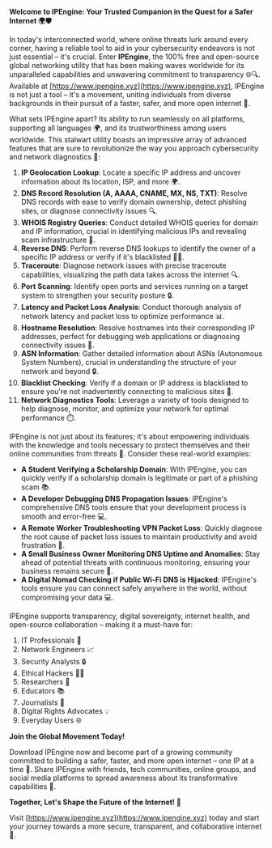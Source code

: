 **Welcome to IPEngine: Your Trusted Companion in the Quest for a Safer Internet 🌍🛡️**

In today's interconnected world, where online threats lurk around every corner, having a reliable tool to aid in your cybersecurity endeavors is not just essential – it's crucial. Enter **IPEngine**, the 100% free and open-source global networking utility that has been making waves worldwide for its unparalleled capabilities and unwavering commitment to transparency 🌐🔍. Available at [https://www.ipengine.xyz](https://www.ipengine.xyz), IPEngine is not just a tool – it's a movement, uniting individuals from diverse backgrounds in their pursuit of a faster, safer, and more open internet 🚀.

What sets IPEngine apart? Its ability to run seamlessly on all platforms, supporting all languages 🌍, and its trustworthiness among users worldwide. This stalwart utility boasts an impressive array of advanced features that are sure to revolutionize the way you approach cybersecurity and network diagnostics 🔐:

1.  **IP Geolocation Lookup**: Locate a specific IP address and uncover information about its location, ISP, and more 🌍.
2.  **DNS Record Resolution (A, AAAA, CNAME, MX, NS, TXT)**: Resolve DNS records with ease to verify domain ownership, detect phishing sites, or diagnose connectivity issues 🔍.
3.  **WHOIS Registry Queries**: Conduct detailed WHOIS queries for domain and IP information, crucial in identifying malicious IPs and revealing scam infrastructure 🚨.
4.  **Reverse DNS**: Perform reverse DNS lookups to identify the owner of a specific IP address or verify if it's blacklisted 🕵️‍♂️.
5.  **Traceroute**: Diagnose network issues with precise traceroute capabilities, visualizing the path data takes across the internet 🔍.
6.  **Port Scanning**: Identify open ports and services running on a target system to strengthen your security posture 🔒.
7.  **Latency and Packet Loss Analysis**: Conduct thorough analysis of network latency and packet loss to optimize performance 📊.
8.  **Hostname Resolution**: Resolve hostnames into their corresponding IP addresses, perfect for debugging web applications or diagnosing connectivity issues 🔌.
9.  **ASN Information**: Gather detailed information about ASNs (Autonomous System Numbers), crucial in understanding the structure of your network and beyond 🔒.
10. **Blacklist Checking**: Verify if a domain or IP address is blacklisted to ensure you're not inadvertently connecting to malicious sites 🚫.
11. **Network Diagnostics Tools**: Leverage a variety of tools designed to help diagnose, monitor, and optimize your network for optimal performance ⏱️.

IPEngine is not just about its features; it's about empowering individuals with the knowledge and tools necessary to protect themselves and their online communities from threats 🌟. Consider these real-world examples:

*   **A Student Verifying a Scholarship Domain**: With IPEngine, you can quickly verify if a scholarship domain is legitimate or part of a phishing scam 📚.
*   **A Developer Debugging DNS Propagation Issues**: IPEngine's comprehensive DNS tools ensure that your development process is smooth and error-free 💻.
*   **A Remote Worker Troubleshooting VPN Packet Loss**: Quickly diagnose the root cause of packet loss issues to maintain productivity and avoid frustration 🤯.
*   **A Small Business Owner Monitoring DNS Uptime and Anomalies**: Stay ahead of potential threats with continuous monitoring, ensuring your business remains secure 🚀.
*   **A Digital Nomad Checking if Public Wi-Fi DNS is Hijacked**: IPEngine's tools ensure you can connect safely anywhere in the world, without compromising your data 💻.

IPEngine supports transparency, digital sovereignty, internet health, and open-source collaboration – making it a must-have for:

1.  IT Professionals 🔧
2.  Network Engineers 📈
3.  Security Analysts 🔒
4.  Ethical Hackers 👨‍💻
5.  Researchers 🔬
6.  Educators 📚
7.  Journalists 📰
8.  Digital Rights Advocates 💡
9.  Everyday Users 🌐

**Join the Global Movement Today!**

Download IPEngine now and become part of a growing community committed to building a safer, faster, and more open internet – one IP at a time 🔗. Share IPEngine with friends, tech communities, online groups, and social media platforms to spread awareness about its transformative capabilities 📢.

**Together, Let's Shape the Future of the Internet! 🌟**

Visit [https://www.ipengine.xyz](https://www.ipengine.xyz) today and start your journey towards a more secure, transparent, and collaborative internet 🚀.